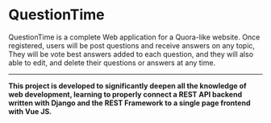 # QuestionTime
QuestionTime is a complete Web application for a Quora-like website. Once registered, users will be post questions and receive answers on any topic, They will be vote best answers added to each question, and they will also able to edit, and delete their questions or answers at any time.
<hr>
<strong>This project is developed to significantly deepen all the knowledge of web development, learning to properly connect a REST API backend written with Django and the REST Framework to a single page frontend with Vue JS.<strong>
